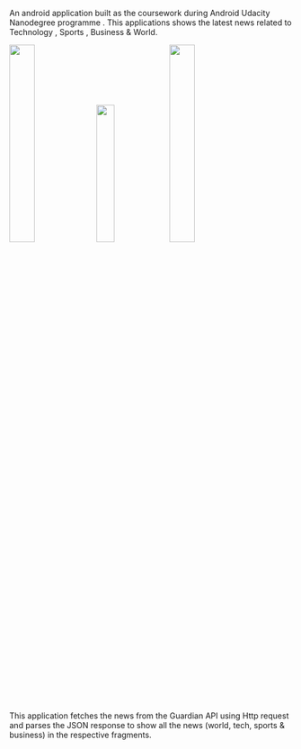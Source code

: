 An android application built as the coursework during Android Udacity Nanodegree programme .
This applications shows the latest news related to Technology , Sports , Business & World.

<img src="NewsReader/app/src/main/res/WhatsApp Image 2021-12-20 at 12.50.36.jpeg" width="30%" />  <img src="/RatingApp/screenshots/signup.png" width="25%" />  <img src="NewsReader/app/src/main/res/WhatsApp Image 2021-12-20 at 12.50.36.jpeg" width="30%" />

This application fetches the news from the Guardian API using Http request and
parses the JSON response to show all the news (world, tech, sports & business) in
the respective fragments.

